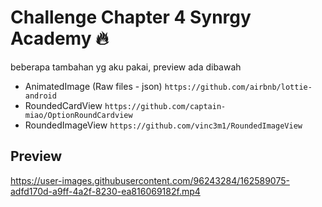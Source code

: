 # Challenge Chapter 4 Synrgy Academy 🔥

beberapa tambahan yg aku pakai, preview ada dibawah
- AnimatedImage (Raw files - json) `https://github.com/airbnb/lottie-android`
- RoundedCardView `https://github.com/captain-miao/OptionRoundCardview`
- RoundedImageView `https://github.com/vinc3m1/RoundedImageView`

## Preview

https://user-images.githubusercontent.com/96243284/162589075-adfd170d-a9ff-4a2f-8230-ea816069182f.mp4
